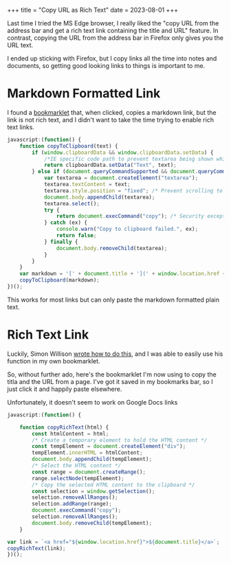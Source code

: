 +++
title = "Copy URL as Rich Text"
date = 2023-08-01
+++

Last time I tried the MS Edge browser, I really liked the "copy URL from the address bar and get a rich text link containing the title and URL" feature. In contrast, copying the URL from the address bar in Firefox only gives you the URL text.

I ended up sticking with Firefox, but I copy links all the time into notes and documents, so getting good looking links to things is important to me.

# Markdown Formatted Link

 I found a [bookmarklet](https://gist.github.com/bradleybossard/3667ad5259045f839adc) that, when clicked, copies a markdown link, but the link is not rich text, and I didn't want to take the time trying to enable rich text links.

```javascript
javascript:(function() {
    function copyToClipboard(text) {
        if (window.clipboardData && window.clipboardData.setData) {
            /*IE specific code path to prevent textarea being shown while dialog is visible.*/
            return clipboardData.setData("Text", text);
        } else if (document.queryCommandSupported && document.queryCommandSupported("copy")) {
            var textarea = document.createElement("textarea");
            textarea.textContent = text;
            textarea.style.position = "fixed"; /* Prevent scrolling to bottom of page in MS Edge.*/
            document.body.appendChild(textarea);
            textarea.select();
            try {
                return document.execCommand("copy"); /* Security exception may be thrown by some browsers.*/
            } catch (ex) {
                console.warn("Copy to clipboard failed.", ex);
                return false;
            } finally {
                document.body.removeChild(textarea);
            }
        }
    }
    var markdown = '[' + document.title + '](' + window.location.href + ')';
    copyToClipboard(markdown);
})();
```

This works for most links but can only paste the markdown formatted plain text.

# Rich Text Link

Luckily, Simon Willison [wrote how to do this](https://til.simonwillison.net/javascript/copy-rich-text-to-clipboard), and I was able to easily use his function in my own bookmarklet.

So, without further ado, here's the bookmarklet I'm now using to copy the titla and the URL from a page. I've got it saved in my bookmarks bar, so I just click it and happily paste elsewhere.

Unfortunately, it doesn't seem to work on Google Docs links

```javascript
javascript:(function() {

    function copyRichText(html) {
        const htmlContent = html;
        /* Create a temporary element to hold the HTML content */
        const tempElement = document.createElement("div");
        tempElement.innerHTML = htmlContent;
        document.body.appendChild(tempElement);
        /* Select the HTML content */
        const range = document.createRange();
        range.selectNode(tempElement);
        /* Copy the selected HTML content to the clipboard */
        const selection = window.getSelection();
        selection.removeAllRanges();
        selection.addRange(range);
        document.execCommand("copy");
        selection.removeAllRanges();
        document.body.removeChild(tempElement);
    }

var link = `<a href="${window.location.href}">${document.title}</a>`;
copyRichText(link);
})();
```

